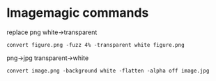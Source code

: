 # Imagemagic commands

replace png white->transparent
```
convert figure.png -fuzz 4% -transparent white figure.png
```
png->jpg transparent->white
```
convert image.png -background white -flatten -alpha off image.jpg
```
